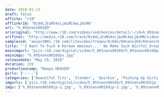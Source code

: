 ```yaml
---
date: 2019-01-13
draft: false
affsite: "r18"
afflinkr18: "NjA4LjEuMS4xLjAuMC4wLjAuMA"
url: "h_891nanx00169"
urloriginal: "http://www.r18.com/videos/vod/movies/detail/-/id=h_891nanx00169"
urlfinal: "http://media.r18.com/track/NjA4LjEuMS4xLjAuMC4wLjAuMA/videos/vod/movies/detail/-/id=h_891nanx00169"
samplevid: "awspv3001.r18.com/litevideo/freepv/8/84n/84nanx169/84nanx169_dmb_w.mp4"
title: "'I Want To Fuck A Korean Amateur...' We Make Such Wistful Dreams Cum True For This Nippon Danshi On A Picking Up Girls Tour Through Korea! 4 Hours"
mainimgurl: "pics.r18.com/digital/video/h_891nanx00169/h_891nanx00169ps.jpg"
mainimgs: "h_891nanx00169ps.jpg"
releasedate: "May 25, 2018"
duration: 239
productioncomp: "Nanpa HEAVEN"
girls: ['----']
categories: ['Beautiful Tits', 'Slender', 'Quickie', 'Picking Up Girls', 'BUKKAKE', 'Over 4 Hours', 'Hi-Def']
imgurls: ['pics.r18.com/digital/video/h_891nanx00169/h_891nanx00169jp-1.jpg', 'pics.r18.com/digital/video/h_891nanx00169/h_891nanx00169jp-2.jpg', 'pics.r18.com/digital/video/h_891nanx00169/h_891nanx00169jp-3.jpg', 'pics.r18.com/digital/video/h_891nanx00169/h_891nanx00169jp-4.jpg', 'pics.r18.com/digital/video/h_891nanx00169/h_891nanx00169jp-5.jpg', 'pics.r18.com/digital/video/h_891nanx00169/h_891nanx00169jp-6.jpg', 'pics.r18.com/digital/video/h_891nanx00169/h_891nanx00169jp-7.jpg', 'pics.r18.com/digital/video/h_891nanx00169/h_891nanx00169jp-8.jpg', 'pics.r18.com/digital/video/h_891nanx00169/h_891nanx00169jp-9.jpg', 'pics.r18.com/digital/video/h_891nanx00169/h_891nanx00169jp-10.jpg', 'pics.r18.com/digital/video/h_891nanx00169/h_891nanx00169jp-11.jpg', 'pics.r18.com/digital/video/h_891nanx00169/h_891nanx00169jp-12.jpg', 'pics.r18.com/digital/video/h_891nanx00169/h_891nanx00169jp-13.jpg', 'pics.r18.com/digital/video/h_891nanx00169/h_891nanx00169jp-14.jpg', 'pics.r18.com/digital/video/h_891nanx00169/h_891nanx00169jp-15.jpg', 'pics.r18.com/digital/video/h_891nanx00169/h_891nanx00169jp-16.jpg', 'pics.r18.com/digital/video/h_891nanx00169/h_891nanx00169jp-17.jpg', 'pics.r18.com/digital/video/h_891nanx00169/h_891nanx00169jp-18.jpg', 'pics.r18.com/digital/video/h_891nanx00169/h_891nanx00169jp-19.jpg', 'pics.r18.com/digital/video/h_891nanx00169/h_891nanx00169jp-20.jpg']
imgs: ['h_891nanx00169jp-1.jpg', 'h_891nanx00169jp-2.jpg', 'h_891nanx00169jp-3.jpg', 'h_891nanx00169jp-4.jpg', 'h_891nanx00169jp-5.jpg', 'h_891nanx00169jp-6.jpg', 'h_891nanx00169jp-7.jpg', 'h_891nanx00169jp-8.jpg', 'h_891nanx00169jp-9.jpg', 'h_891nanx00169jp-10.jpg', 'h_891nanx00169jp-11.jpg', 'h_891nanx00169jp-12.jpg', 'h_891nanx00169jp-13.jpg', 'h_891nanx00169jp-14.jpg', 'h_891nanx00169jp-15.jpg', 'h_891nanx00169jp-16.jpg', 'h_891nanx00169jp-17.jpg', 'h_891nanx00169jp-18.jpg', 'h_891nanx00169jp-19.jpg', 'h_891nanx00169jp-20.jpg']
---
```

